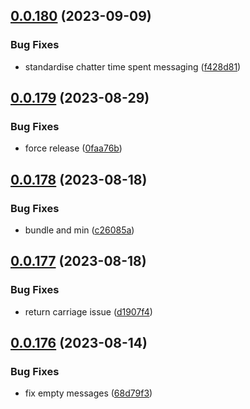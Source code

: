## [0.0.180](https://github.com/mikemickymick/mercury/compare/v0.0.179...v0.0.180) (2023-09-09)


### Bug Fixes

* standardise chatter time spent messaging ([f428d81](https://github.com/mikemickymick/mercury/commit/f428d816853949c67ff44c608449225021f171f0))



## [0.0.179](https://github.com/mikemickymick/mercury/compare/v0.0.178...v0.0.179) (2023-08-29)


### Bug Fixes

* force release ([0faa76b](https://github.com/mikemickymick/mercury/commit/0faa76b0f25fcec79c551e902df2c0a46fb68e27))



## [0.0.178](https://github.com/mikemickymick/mercury/compare/v0.0.177...v0.0.178) (2023-08-18)


### Bug Fixes

* bundle and min ([c26085a](https://github.com/mikemickymick/mercury/commit/c26085a4df5472ee0536cc71bd6b0f11465e676a))



## [0.0.177](https://github.com/mikemickymick/mercury/compare/v0.0.176...v0.0.177) (2023-08-18)


### Bug Fixes

* return carriage issue ([d1907f4](https://github.com/mikemickymick/mercury/commit/d1907f4409c0f07458567f4188a26ca959bafc01))



## [0.0.176](https://github.com/mikemickymick/mercury/compare/v0.0.175...v0.0.176) (2023-08-14)


### Bug Fixes

* fix empty messages ([68d79f3](https://github.com/mikemickymick/mercury/commit/68d79f3798b832b5a77c4e497250f5528ecfa505))



